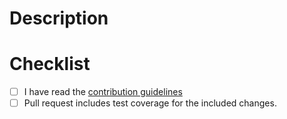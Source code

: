 # Description


# Checklist


- [ ] I have read the [contribution guidelines](https://github.com/Azure/azureml-examples/blob/main/CONTRIBUTING.md)
- [ ] Pull request includes test coverage for the included changes.
